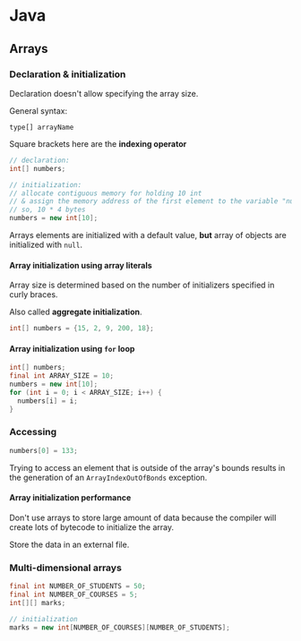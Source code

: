 # Java

## Arrays

### Declaration & initialization

Declaration doesn't allow specifying the array size.

General syntax:

`type[] arrayName`

Square brackets here are the **indexing operator**

```java
// declaration:
int[] numbers;

// initialization:
// allocate contiguous memory for holding 10 int
// & assign the memory address of the first element to the variable "numbers"
// so, 10 * 4 bytes
numbers = new int[10];
```

Arrays elements are initialized with a default value, **but** array of objects are initialized with `null`.

#### Array initialization using array literals

Array size is determined based on the number of initializers specified in curly braces.

Also called **aggregate initialization**.

```java
int[] numbers = {15, 2, 9, 200, 18};
```

#### Array initialization using `for` loop

```java
int[] numbers;
final int ARRAY_SIZE = 10;
numbers = new int[10];
for (int i = 0; i < ARRAY_SIZE; i++) {
  numbers[i] = i;
}
```

### Accessing

```java
numbers[0] = 133;
```

Trying to access an element that is outside of the array's bounds results in the generation of an `ArrayIndexOutOfBonds` exception.

#### Array initialization performance

Don't use arrays to store large amount of data because the compiler will create lots of bytecode to initialize the array.

Store the data in an external file.



### Multi-dimensional arrays

```java
final int NUMBER_OF_STUDENTS = 50;
final int NUMBER_OF_COURSES = 5;
int[][] marks;

// initialization
marks = new int[NUMBER_OF_COURSES][NUMBER_OF_STUDENTS];
```
